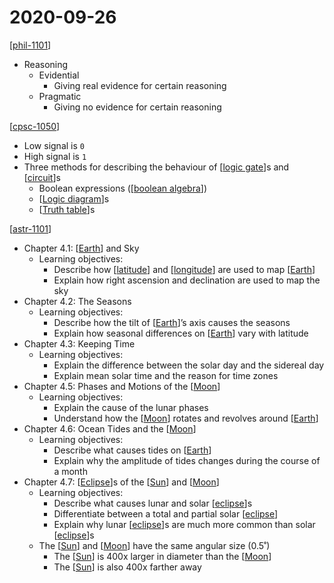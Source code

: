 # 2020-09-26

[[phil-1101]]

- Reasoning
  - Evidential
    - Giving real evidence for certain reasoning
  - Pragmatic
    - Giving no evidence for certain reasoning

[[cpsc-1050]]

- Low signal is `0`
- High signal is `1`
- Three methods for describing the behaviour of [[logic gate]]s and [[circuit]]s
  - Boolean expressions ([[boolean algebra]])
  - [[Logic diagram]]s
  - [[Truth table]]s

[[astr-1101]]

- Chapter 4.1: [[Earth]] and Sky
  - Learning objectives:
    - Describe how [[latitude]] and [[longitude]] are used to map [[Earth]]
    - Explain how right ascension and declination are used to map the sky
- Chapter 4.2: The Seasons
  - Learning objectives:
    - Describe how the tilt of [[Earth]]’s axis causes the seasons
    - Explain how seasonal differences on [[Earth]] vary with latitude
- Chapter 4.3: Keeping Time
  - Learning objectives:
    - Explain the difference between the solar day and the sidereal day
    - Explain mean solar time and the reason for time zones
- Chapter 4.5: Phases and Motions of the [[Moon]]
  - Learning objectives:
    - Explain the cause of the lunar phases
    - Understand how the [[Moon]] rotates and revolves around [[Earth]]
- Chapter 4.6: Ocean Tides and the [[Moon]]
  - Learning objectives:
    - Describe what causes tides on [[Earth]]
    - Explain why the amplitude of tides changes during the course of a month
- Chapter 4.7: [[Eclipse]]s of the [[Sun]] and [[Moon]]
  - Learning objectives:
    - Describe what causes lunar and solar [[eclipse]]s
    - Differentiate between a total and partial solar [[eclipse]]
    - Explain why lunar [[eclipse]]s are much more common than solar [[eclipse]]s
  - The [[Sun]] and [[Moon]] have the same angular size (0.5˚)
    - The [[Sun]] is 400x larger in diameter than the [[Moon]]
    - The [[Sun]] is also 400x farther away

[//begin]: # "Autogenerated link references for markdown compatibility"
[phil-1101]: phil-1101 "PHIL 1101 - Intro to Philosophy: Knowledge and Reality"
[cpsc-1050]: cpsc-1050 "CPSC 1050 - Introduction to Computer Science"
[logic gate]: logic-gate "Logic Gates"
[circuit]: circuit "Circuit"
[boolean algebra]: boolean-algebra "Boolean Algebra"
[Logic diagram]: logic-diagram "Logic Diagram"
[Truth table]: truth-table "Truth Table"
[astr-1101]: astr-1101 "ASTR 1101 - Intro to the Solar System"
[Earth]: earth "Earth 🜨"
[latitude]: latitude "Latitude"
[longitude]: longitude "Longitude"
[Moon]: moon "Moon"
[eclipse]: eclipse "Eclipse"
[Sun]: sun "Sun"
[//end]: # "Autogenerated link references"